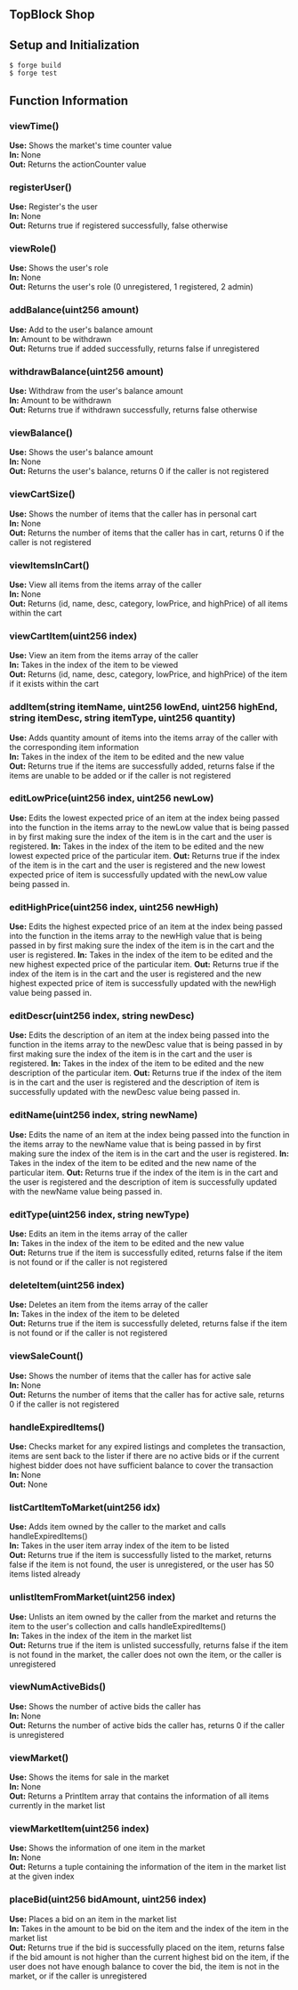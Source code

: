 ## TopBlock Shop

## Setup and Initialization

```shell
$ forge build
$ forge test
```

## Function Information

### viewTime()
**Use:** Shows the market's time counter value <br />
**In:** None <br />
**Out:** Returns the actionCounter value <br />

### registerUser()
**Use:** Register's the user <br />
**In:** None <br />
**Out:** Returns true if registered successfully, false otherwise <br />

### viewRole()
**Use:** Shows the user's role <br />
**In:** None <br />
**Out:** Returns the user's role (0 unregistered, 1 registered, 2 admin) <br />

### addBalance(uint256 amount)
**Use:** Add to the user's balance amount <br />
**In:** Amount to be withdrawn <br />
**Out:** Returns true if added successfully, returns false if unregistered <br />

### withdrawBalance(uint256 amount)
**Use:** Withdraw from the user's balance amount <br />
**In:** Amount to be withdrawn <br />
**Out:** Returns true if withdrawn successfully, returns false otherwise <br />

### viewBalance()
**Use:** Shows the user's balance amount <br />
**In:** None <br />
**Out:** Returns the user's balance, returns 0 if the caller is not registered <br />

### viewCartSize()
**Use:** Shows the number of items that the caller has in personal cart <br />
**In:** None <br />
**Out:** Returns the number of items that the caller has in cart, returns 0 if the caller is not registered <br />

### viewItemsInCart()
**Use:** View all items from the items array of the caller<br />
**In:** None <br />
**Out:** Returns (id, name, desc, category, lowPrice, and highPrice) of all items within the cart <br />

### viewCartItem(uint256 index)
**Use:** View an item from the items array of the caller<br />
**In:** Takes in the index of the item to be viewed <br />
**Out:** Returns (id, name, desc, category, lowPrice, and highPrice) of the item if it exists within the cart <br />

### addItem(string itemName, uint256 lowEnd, uint256 highEnd, string itemDesc, string itemType, uint256 quantity)
**Use:** Adds quantity amount of items into the items array of the caller with the corresponding item information <br />
**In:** Takes in the index of the item to be edited and the new value<br />
**Out:** Returns true if the items are successfully added, returns false if the items are unable to be added or if the caller is not registered <br />


### editLowPrice(uint256 index, uint256 newLow)
**Use:** Edits the lowest expected price of an item at the index being passed into the function in the items array to the newLow value that is being passed in by first making sure the index of the item is in the cart and the user is registered. 
**In:** Takes in the index of the item to be edited and the new lowest expected price of the particular item. 
**Out:** Returns true if the index of the item is in the cart and the user is registered and the new lowest expected price of item is successfully updated with the newLow value being passed in. 
### editHighPrice(uint256 index, uint256 newHigh)
**Use:** Edits the highest expected price of an item at the index being passed into the function in the items array to the newHigh value that is being passed in by first making sure the index of the item is in the cart and the user is registered. 
**In:** Takes in the index of the item to be edited and the new highest expected price of the particular item. 
**Out:** Returns true if the index of the item is in the cart and the user is registered and the new highest expected price of item is successfully updated with the newHigh value being passed in. 
### editDescr(uint256 index, string newDesc)
**Use:** Edits the description of an item at the index being passed into the function in the items array to the newDesc value that is being passed in by first making sure the index of the item is in the cart and the user is registered. 
**In:** Takes in the index of the item to be edited and the new description of the particular item. 
**Out:** Returns true if the index of the item is in the cart and the user is registered and the description of item is successfully updated with the newDesc value being passed in. 
### editName(uint256 index, string newName)
**Use:** Edits the name of an item at the index being passed into the function in the items array to the newName value that is being passed in by first making sure the index of the item is in the cart and the user is registered. 
**In:** Takes in the index of the item to be edited and the new name of the particular item. 
**Out:** Returns true if the index of the item is in the cart and the user is registered and the description of item is successfully updated with the newName value being passed in.
### editType(uint256 index, string newType)
**Use:** Edits an item in the items array of the caller <br />
**In:** Takes in the index of the item to be edited and the new value<br />
**Out:** Returns true if the item is successfully edited, returns false if the item is not found or if the caller is not registered <br />

### deleteItem(uint256 index)
**Use:** Deletes an item from the items array of the caller <br />
**In:** Takes in the index of the item to be deleted <br />
**Out:** Returns true if the item is successfully deleted, returns false if the item is not found or if the caller is not registered <br />

### viewSaleCount()
**Use:** Shows the number of items that the caller has for active sale <br />
**In:** None <br />
**Out:** Returns the number of items that the caller has for active sale, returns 0 if the caller is not registered <br />

### handleExpiredItems()
**Use:** Checks market for any expired listings and completes the transaction, items are sent back to the lister if 
there are no active bids or if the current highest bidder does not have sufficient balance to cover the transaction <br />
**In:** None <br />
**Out:** None <br />

### listCartItemToMarket(uint256 idx)
**Use:** Adds item owned by the caller to the market and calls handleExpiredItems() <br />
**In:** Takes in the user item array index of the item to be listed <br />
**Out:** Returns true if the item is successfully listed to the market, returns false if the item is not found, the user is unregistered, or the user has 50 items listed already <br />

### unlistItemFromMarket(uint256 index)
**Use:** Unlists an item owned by the caller from the market and returns the item to the user's collection and calls handleExpiredItems() <br />
**In:** Takes in the index of the item in the market list <br />
**Out:** Returns true if the item is unlisted successfully, returns false if the item is not found in the market, the caller does not own the item, or the caller is unregistered <br />

### viewNumActiveBids()
**Use:** Shows the number of active bids the caller has <br />
**In:** None <br />
**Out:** Returns the number of active bids the caller has, returns 0 if the caller is unregistered <br />

### viewMarket()
**Use:** Shows the items for sale in the market <br />
**In:** None <br />
**Out:** Returns a PrintItem array that contains the information of all items currently in the market list <br />

### viewMarketItem(uint256 index)
**Use:** Shows the information of one item in the market <br />
**In:** None <br />
**Out:** Returns a tuple containing the information of the item in the market list at the given index <br />

### placeBid(uint256 bidAmount, uint256 index)
**Use:** Places a bid on an item in the market list <br />
**In:** Takes in the amount to be bid on the item and the index of the item in the market list <br />
**Out:** Returns true if the bid is successfully placed on the item, returns false if the bid amount is not higher than the current highest bid on the item, if the user does not have enough balance to cover the bid, the item is not in the market, or if the caller is unregistered <br />









